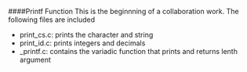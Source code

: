####Printf Function
This is the beginnning of a collaboration work. The following files are included
* print_cs.c: prints the character and string
* print_id.c: prints integers and decimals
* _printf.c: contains the variadic function that prints and returns lenth argument

